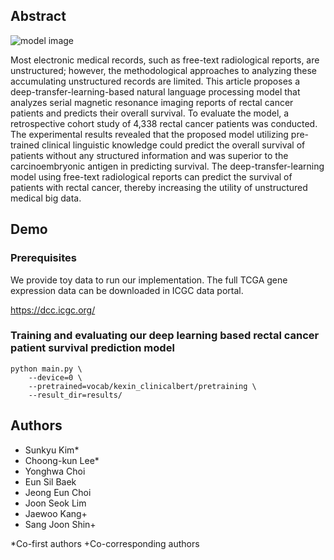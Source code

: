 ## Abstract

![model image](fig1.png)

Most electronic medical records, such as free-text radiological reports, are unstructured; however, the methodological approaches to analyzing these accumulating unstructured records are limited. This article proposes a deep-transfer-learning-based natural language processing model that analyzes serial magnetic resonance imaging reports of rectal cancer patients and predicts their overall survival. To evaluate the model, a retrospective cohort study of 4,338 rectal cancer patients was conducted. The experimental results revealed that the proposed model utilizing pre-trained clinical linguistic knowledge could predict the overall survival of patients without any structured information and was superior to the carcinoembryonic antigen in predicting survival. The deep-transfer-learning model using free-text radiological reports can predict the survival of patients with rectal cancer, thereby increasing the utility of unstructured medical big data.

## Demo

### Prerequisites
We provide toy data to run our implementation.
The full TCGA gene expression data can be downloaded in ICGC data portal.

https://dcc.icgc.org/


### Training and evaluating our deep learning based rectal cancer patient survival prediction model
```
python main.py \
    --device=0 \
    --pretrained=vocab/kexin_clinicalbert/pretraining \
    --result_dir=results/
```

## Authors
* Sunkyu Kim*
* Choong-kun Lee* 
* Yonghwa Choi
* Eun Sil Baek
* Jeong Eun Choi
* Joon Seok Lim
* Jaewoo Kang+
* Sang Joon Shin+

*Co-first authors
+Co-corresponding authors

